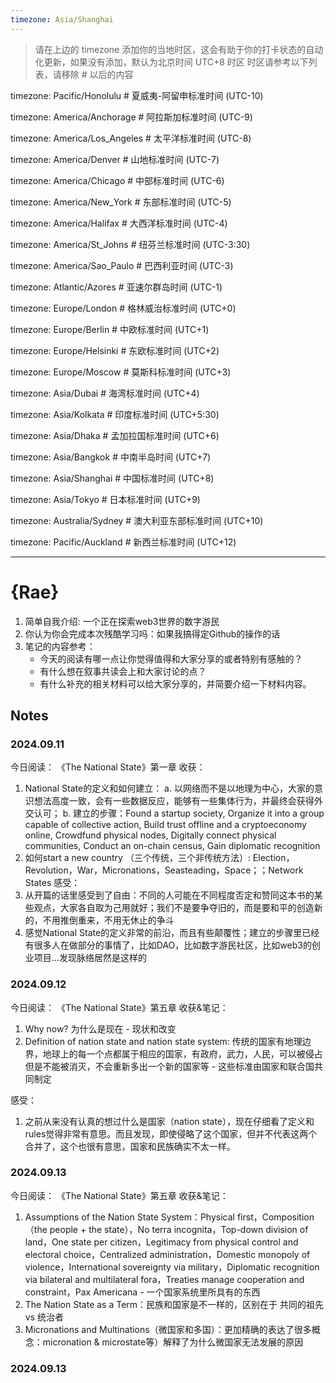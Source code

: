 ```yaml
---
timezone: Asia/Shanghai
---
```


> 请在上边的 timezone 添加你的当地时区，这会有助于你的打卡状态的自动化更新，如果没有添加，默认为北京时间 UTC+8 时区
> 时区请参考以下列表，请移除 # 以后的内容

timezone: Pacific/Honolulu # 夏威夷-阿留申标准时间 (UTC-10)

timezone: America/Anchorage # 阿拉斯加标准时间 (UTC-9)

timezone: America/Los_Angeles # 太平洋标准时间 (UTC-8)

timezone: America/Denver # 山地标准时间 (UTC-7)

timezone: America/Chicago # 中部标准时间 (UTC-6)

timezone: America/New_York # 东部标准时间 (UTC-5)

timezone: America/Halifax # 大西洋标准时间 (UTC-4)

timezone: America/St_Johns # 纽芬兰标准时间 (UTC-3:30)

timezone: America/Sao_Paulo # 巴西利亚时间 (UTC-3)

timezone: Atlantic/Azores # 亚速尔群岛时间 (UTC-1)

timezone: Europe/London # 格林威治标准时间 (UTC+0)

timezone: Europe/Berlin # 中欧标准时间 (UTC+1)

timezone: Europe/Helsinki # 东欧标准时间 (UTC+2)

timezone: Europe/Moscow # 莫斯科标准时间 (UTC+3)

timezone: Asia/Dubai # 海湾标准时间 (UTC+4)

timezone: Asia/Kolkata # 印度标准时间 (UTC+5:30)

timezone: Asia/Dhaka # 孟加拉国标准时间 (UTC+6)

timezone: Asia/Bangkok # 中南半岛时间 (UTC+7)

timezone: Asia/Shanghai # 中国标准时间 (UTC+8)

timezone: Asia/Tokyo # 日本标准时间 (UTC+9)

timezone: Australia/Sydney # 澳大利亚东部标准时间 (UTC+10)

timezone: Pacific/Auckland # 新西兰标准时间 (UTC+12)

---

# {Rae}

1. 简单自我介绍: 一个正在探索web3世界的数字游民
2. 你认为你会完成本次残酷学习吗：如果我搞得定Github的操作的话
3. 笔记的内容参考：
   - 今天的阅读有哪一点让你觉得值得和大家分享的或者特别有感触的？
   - 有什么想在叙事共读会上和大家讨论的点？
   - 有什么补充的相关材料可以给大家分享的，并简要介绍一下材料内容。

## Notes

<!-- Content_START -->

### 2024.09.11

今日阅读：
《The National State》第一章
收获：
1. National State的定义和如何建立：
a. 以网络而不是以地理为中心，大家的意识想法高度一致，会有一些数据反应，能够有一些集体行为，并最终会获得外交认可；
b. 建立的步骤：Found a startup society, Organize it into a group capable of collective action, Build trust offline and a cryptoeconomy online, Crowdfund physical nodes, Digitally connect physical communities, Conduct an on-chain census, Gain diplomatic recognition
2. 如何start a new country （三个传统，三个非传统方法）:  Election，Revolution，War，Micronations，Seasteading，Space；；Network States
感受：
1. 从开篇的话里感受到了自由：不同的人可能在不同程度否定和赞同这本书的某些观点，大家各自取为己用就好；我们不是要争夺旧的，而是要和平的创造新的，不用推倒重来，不用无休止的争斗
2. 感觉National State的定义非常的前沿，而且有些颠覆性；建立的步骤里已经有很多人在做部分的事情了，比如DAO，比如数字游民社区，比如web3的创业项目...发现脉络居然是这样的

### 2024.09.12
今日阅读：
《The National State》第五章
收获&笔记：
1. Why now? 为什么是现在 - 现状和改变
2. Definition of nation state and nation state system: 传统的国家有地理边界，地球上的每一个点都属于相应的国家，有政府，武力，人民，可以被侵占但是不能被消灭，不会重新多出一个新的国家等 - 这些标准由国家和联合国共同制定

感受：
1. 之前从来没有认真的想过什么是国家（nation state），现在仔细看了定义和rules觉得非常有意思。而且发现，即使侵略了这个国家，但并不代表这两个合并了，这个也很有意思，国家和民族确实不太一样。

### 2024.09.13
今日阅读：
《The National State》第五章
收获&笔记：
1. Assumptions of the Nation State System：Physical first，Composition （the people + the state），No terra incognita，Top-down division of land，One state per citizen，Legitimacy from physical control and electoral choice，Centralized administration，Domestic monopoly of violence，International sovereignty via military，Diplomatic recognition via bilateral and multilateral fora，Treaties manage cooperation and constraint，Pax Americana - 一个国家系统里所具有的东西
2. The Nation State as a Term：民族和国家是不一样的，区别在于 共同的祖先 vs 统治者
3. Micronations and Multinations（微国家和多国）：更加精确的表达了很多概念：micronation & microstate等）解释了为什么微国家无法发展的原因

### 2024.09.13

<!-- Content_END -->
